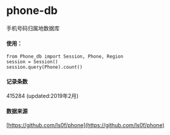 # phone-db
手机号码归属地数据库

#### 使用：

```
from Phone_db import Session, Phone, Region
session = Session()
session.query(Phone).count()

```

#### 记录条数

415284 (updated:2019年2月)

#### 数据来源

[https://github.com/ls0f/phone](https://github.com/ls0f/phone)
